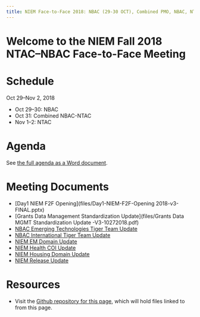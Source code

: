 ```yaml
---
title: NIEM Face-to-Face 2018: NBAC (29-30 OCT), Combined PMO, NBAC, NTAC (31 OCT), and NTAC (1-2 NOV) Meetings
---
```


# Welcome to the NIEM Fall 2018 NTAC&ndash;NBAC Face-to-Face Meeting

# Schedule

Oct 29&ndash;Nov 2, 2018
* Oct 29&ndash;30: NBAC
* Oct 31: Combined NBAC-NTAC
* Nov 1&ndash;2: NTAC

# Agenda

See [the full agenda as a Word document](files/full-agenda.docx).

# Meeting Documents

* [Day1 NIEM F2F Opening](files/Day1-NIEM-F2F-Opening 2018-v3-FINAL.pptx)
* [Grants Data Management Standardization Update](files/Grants Data MGMT Standardization Update -V3-10272018.pdf)
* [NBAC Emerging Technologies Tiger Team Update](files/NBAC_ET3_F2F_Update_(Oct_2018)_sml.pdf)
* [NBAC International Tiger Team Update](files/NBAC_Intl_TT_F2F_Update_v2_Oct2018.pdf)
* [NIEM EM Domain Update](files/NIEM-EM-Domain-F2F-Update-(2018)-Final.pdf)
* [NIEM Health COI Update](files/NIEM_Health_Face2Face2018_FINAL.pptx)
* [NIEM Housing Domain Update](files/NEIM-HSG-Domain-Update-102018.pptx)
* [NIEM Release Update](files/release-updates.pptx)

# Resources

- Visit the [Github repository for this page](https://github.com/NIEM/2018-fall), which will hold files linked to from this page.

